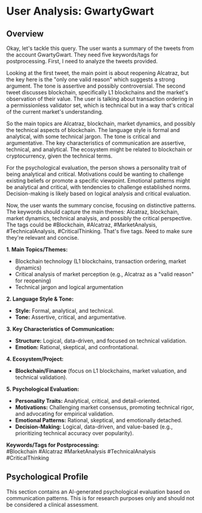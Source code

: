# User Analysis: GwartyGwart

## Overview

<think>
Okay, let's tackle this query. The user wants a summary of the tweets from the account GwartyGwart. They need five keywords/tags for postprocessing. First, I need to analyze the tweets provided.

Looking at the first tweet, the main point is about reopening Alcatraz, but the key here is the "only one valid reason" which suggests a strong argument. The tone is assertive and possibly controversial. The second tweet discusses blockchain, specifically L1 blockchains and the market's observation of their value. The user is talking about transaction ordering in a permissionless validator set, which is technical but in a way that's critical of the current market's understanding.

So the main topics are Alcatraz, blockchain, market dynamics, and possibly the technical aspects of blockchain. The language style is formal and analytical, with some technical jargon. The tone is critical and argumentative. The key characteristics of communication are assertive, technical, and analytical. The ecosystem might be related to blockchain or cryptocurrency, given the technical terms.

For the psychological evaluation, the person shows a personality trait of being analytical and critical. Motivations could be wanting to challenge existing beliefs or promote a specific viewpoint. Emotional patterns might be analytical and critical, with tendencies to challenge established norms. Decision-making is likely based on logical analysis and critical evaluation.

Now, the user wants the summary concise, focusing on distinctive patterns. The keywords should capture the main themes: Alcatraz, blockchain, market dynamics, technical analysis, and possibly the critical perspective. The tags could be #Blockchain, #Alcatraz, #MarketAnalysis, #TechnicalAnalysis, #CriticalThinking. That's five tags. Need to make sure they're relevant and concise.
</think>

**1. Main Topics/Themes:**  
- Blockchain technology (L1 blockchains, transaction ordering, market dynamics)  
- Critical analysis of market perception (e.g., Alcatraz as a "valid reason" for reopening)  
- Technical jargon and logical argumentation  

**2. Language Style & Tone:**  
- **Style:** Formal, analytical, and technical.  
- **Tone:** Assertive, critical, and argumentative.  

**3. Key Characteristics of Communication:**  
- **Structure:** Logical, data-driven, and focused on technical validation.  
- **Emotion:** Rational, skeptical, and confrontational.  

**4. Ecosystem/Project:**  
- **Blockchain/Finance** (focus on L1 blockchains, market valuation, and technical validation).  

**5. Psychological Evaluation:**  
- **Personality Traits:** Analytical, critical, and detail-oriented.  
- **Motivations:** Challenging market consensus, promoting technical rigor, and advocating for empirical validation.  
- **Emotional Patterns:** Rational, skeptical, and emotionally detached.  
- **Decision-Making:** Logical, data-driven, and value-based (e.g., prioritizing technical accuracy over popularity).  

**Keywords/Tags for Postprocessing:**  
#Blockchain #Alcatraz #MarketAnalysis #TechnicalAnalysis #CriticalThinking

## Psychological Profile

This section contains an AI-generated psychological evaluation based on communication patterns. This is for research purposes only and should not be considered a clinical assessment.